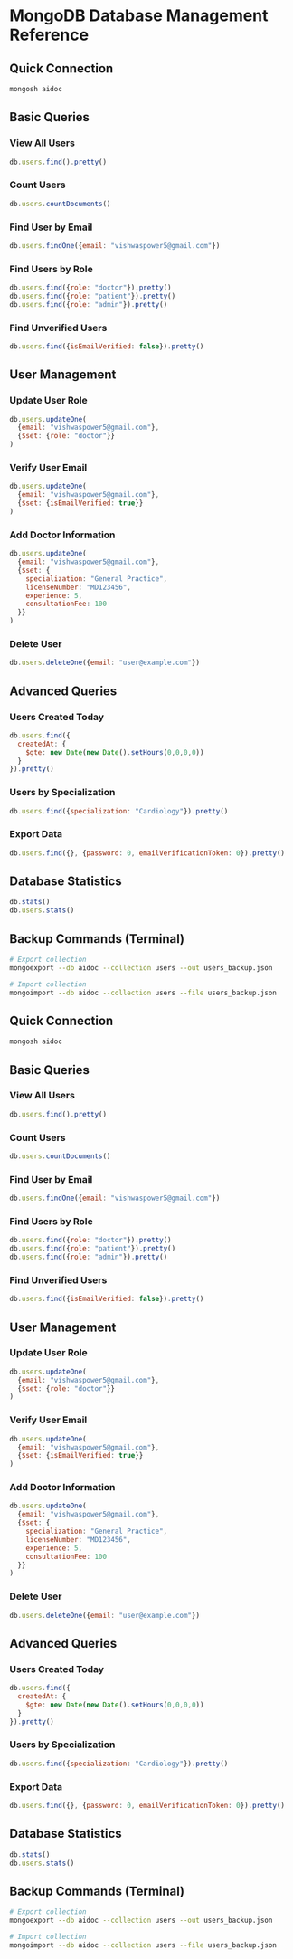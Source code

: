 # MongoDB Database Management Reference

## Quick Connection
```bash
mongosh aidoc
```

## Basic Queries

### View All Users
```javascript
db.users.find().pretty()
```

### Count Users
```javascript
db.users.countDocuments()
```

### Find User by Email
```javascript
db.users.findOne({email: "vishwaspower5@gmail.com"})
```

### Find Users by Role
```javascript
db.users.find({role: "doctor"}).pretty()
db.users.find({role: "patient"}).pretty()
db.users.find({role: "admin"}).pretty()
```

### Find Unverified Users
```javascript
db.users.find({isEmailVerified: false}).pretty()
```

## User Management

### Update User Role
```javascript
db.users.updateOne(
  {email: "vishwaspower5@gmail.com"}, 
  {$set: {role: "doctor"}}
)
```

### Verify User Email
```javascript
db.users.updateOne(
  {email: "vishwaspower5@gmail.com"}, 
  {$set: {isEmailVerified: true}}
)
```

### Add Doctor Information
```javascript
db.users.updateOne(
  {email: "vishwaspower5@gmail.com"}, 
  {$set: {
    specialization: "General Practice",
    licenseNumber: "MD123456",
    experience: 5,
    consultationFee: 100
  }}
)
```

### Delete User
```javascript
db.users.deleteOne({email: "user@example.com"})
```

## Advanced Queries

### Users Created Today
```javascript
db.users.find({
  createdAt: {
    $gte: new Date(new Date().setHours(0,0,0,0))
  }
}).pretty()
```

### Users by Specialization
```javascript
db.users.find({specialization: "Cardiology"}).pretty()
```

### Export Data
```javascript
db.users.find({}, {password: 0, emailVerificationToken: 0}).pretty()
```

## Database Statistics
```javascript
db.stats()
db.users.stats()
```

## Backup Commands (Terminal)
```bash
# Export collection
mongoexport --db aidoc --collection users --out users_backup.json

# Import collection
mongoimport --db aidoc --collection users --file users_backup.json
``` 

## Quick Connection
```bash
mongosh aidoc
```

## Basic Queries

### View All Users
```javascript
db.users.find().pretty()
```

### Count Users
```javascript
db.users.countDocuments()
```

### Find User by Email
```javascript
db.users.findOne({email: "vishwaspower5@gmail.com"})
```

### Find Users by Role
```javascript
db.users.find({role: "doctor"}).pretty()
db.users.find({role: "patient"}).pretty()
db.users.find({role: "admin"}).pretty()
```

### Find Unverified Users
```javascript
db.users.find({isEmailVerified: false}).pretty()
```

## User Management

### Update User Role
```javascript
db.users.updateOne(
  {email: "vishwaspower5@gmail.com"}, 
  {$set: {role: "doctor"}}
)
```

### Verify User Email
```javascript
db.users.updateOne(
  {email: "vishwaspower5@gmail.com"}, 
  {$set: {isEmailVerified: true}}
)
```

### Add Doctor Information
```javascript
db.users.updateOne(
  {email: "vishwaspower5@gmail.com"}, 
  {$set: {
    specialization: "General Practice",
    licenseNumber: "MD123456",
    experience: 5,
    consultationFee: 100
  }}
)
```

### Delete User
```javascript
db.users.deleteOne({email: "user@example.com"})
```

## Advanced Queries

### Users Created Today
```javascript
db.users.find({
  createdAt: {
    $gte: new Date(new Date().setHours(0,0,0,0))
  }
}).pretty()
```

### Users by Specialization
```javascript
db.users.find({specialization: "Cardiology"}).pretty()
```

### Export Data
```javascript
db.users.find({}, {password: 0, emailVerificationToken: 0}).pretty()
```

## Database Statistics
```javascript
db.stats()
db.users.stats()
```

## Backup Commands (Terminal)
```bash
# Export collection
mongoexport --db aidoc --collection users --out users_backup.json

# Import collection
mongoimport --db aidoc --collection users --file users_backup.json
``` 